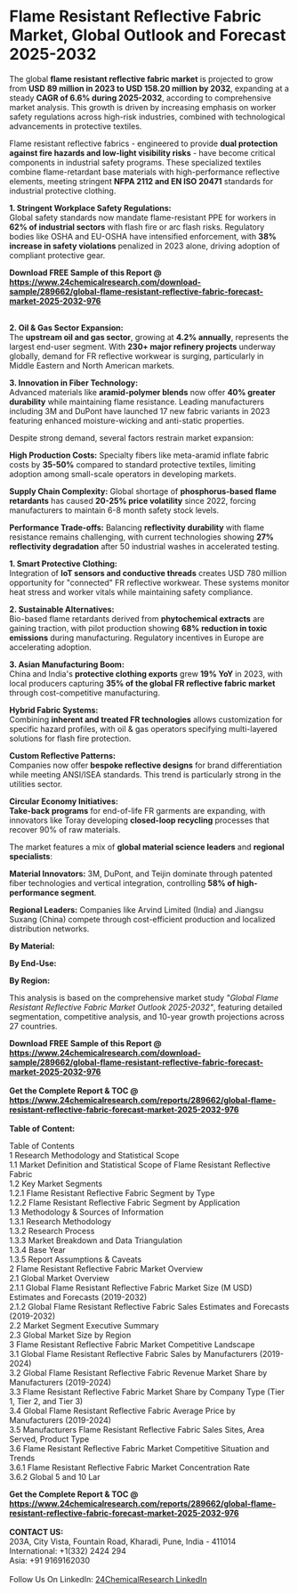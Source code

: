 <h1>Flame Resistant Reflective Fabric Market, Global Outlook and Forecast 2025-2032</h1><p>The global <strong>flame resistant reflective fabric market</strong> is projected to grow from <strong>USD 89 million in 2023 to USD 158.20 million by 2032</strong>, expanding at a steady <strong>CAGR of 6.6% during 2025-2032</strong>, according to comprehensive market analysis. This growth is driven by increasing emphasis on worker safety regulations across high-risk industries, combined with technological advancements in protective textiles.</p><p>Flame resistant reflective fabrics - engineered to provide <strong>dual protection against fire hazards and low-light visibility risks</strong> - have become critical components in industrial safety programs. These specialized textiles combine flame-retardant base materials with high-performance reflective elements, meeting stringent <strong>NFPA 2112 and EN ISO 20471</strong> standards for industrial protective clothing.</p><p><strong>1. Stringent Workplace Safety Regulations:</strong><br>
Global safety standards now mandate flame-resistant PPE for workers in <strong>62% of industrial sectors</strong> with flash fire or arc flash risks. Regulatory bodies like OSHA and EU-OSHA have intensified enforcement, with <strong>38% increase in safety violations</strong> penalized in 2023 alone, driving adoption of compliant protective gear.</p><div><b>Download FREE Sample of this Report @ 
            <a href="https://www.24chemicalresearch.com/download-sample/289662/global-flame-resistant-reflective-fabric-forecast-market-2025-2032-976">
            https://www.24chemicalresearch.com/download-sample/289662/global-flame-resistant-reflective-fabric-forecast-market-2025-2032-976</a></b></div><br><p><strong>2. Oil &amp; Gas Sector Expansion:</strong><br>
The <strong>upstream oil and gas sector</strong>, growing at <strong>4.2% annually</strong>, represents the largest end-user segment. With <strong>230+ major refinery projects</strong> underway globally, demand for FR reflective workwear is surging, particularly in Middle Eastern and North American markets.</p><p><strong>3. Innovation in Fiber Technology:</strong><br>
Advanced materials like <strong>aramid-polymer blends</strong> now offer <strong>40% greater durability</strong> while maintaining flame resistance. Leading manufacturers including 3M and DuPont have launched 17 new fabric variants in 2023 featuring enhanced moisture-wicking and anti-static properties.</p><p>Despite strong demand, several factors restrain market expansion:</p><p><strong>High Production Costs:</strong> Specialty fibers like meta-aramid inflate fabric costs by <strong>35-50%</strong> compared to standard protective textiles, limiting adoption among small-scale operators in developing markets.</p><p><strong>Supply Chain Complexity:</strong> Global shortage of <strong>phosphorus-based flame retardants</strong> has caused <strong>20-25% price volatility</strong> since 2022, forcing manufacturers to maintain 6-8 month safety stock levels.</p><p><strong>Performance Trade-offs:</strong> Balancing <strong>reflectivity durability</strong> with flame resistance remains challenging, with current technologies showing <strong>27% reflectivity degradation</strong> after 50 industrial washes in accelerated testing.</p><p><strong>1. Smart Protective Clothing:</strong><br>
Integration of <strong>IoT sensors and conductive threads</strong> creates USD 780 million opportunity for "connected" FR reflective workwear. These systems monitor heat stress and worker vitals while maintaining safety compliance.</p><p><strong>2. Sustainable Alternatives:</strong><br>
Bio-based flame retardants derived from <strong>phytochemical extracts</strong> are gaining traction, with pilot production showing <strong>68% reduction in toxic emissions</strong> during manufacturing. Regulatory incentives in Europe are accelerating adoption.</p><p><strong>3. Asian Manufacturing Boom:</strong><br>
China and India's <strong>protective clothing exports</strong> grew <strong>19% YoY</strong> in 2023, with local producers capturing <strong>35% of the global FR reflective fabric market</strong> through cost-competitive manufacturing.</p><p><strong>Hybrid Fabric Systems:</strong><br>
	Combining <strong>inherent and treated FR technologies</strong> allows customization for specific hazard profiles, with oil &amp; gas operators specifying multi-layered solutions for flash fire protection.</p><p><strong>Custom Reflective Patterns:</strong><br>
	Companies now offer <strong>bespoke reflective designs</strong> for brand differentiation while meeting ANSI/ISEA standards. This trend is particularly strong in the utilities sector.</p><p><strong>Circular Economy Initiatives:</strong><br>
	<strong>Take-back programs</strong> for end-of-life FR garments are expanding, with innovators like Toray developing <strong>closed-loop recycling</strong> processes that recover 90% of raw materials.</p><p>The market features a mix of <strong>global material science leaders</strong> and <strong>regional specialists</strong>:</p><p><strong>Material Innovators:</strong> 3M, DuPont, and Teijin dominate through patented fiber technologies and vertical integration, controlling <strong>58% of high-performance segment</strong>.</p><p><strong>Regional Leaders:</strong> Companies like Arvind Limited (India) and Jiangsu Suxang (China) compete through cost-efficient production and localized distribution networks.</p><p><strong>By Material:</strong></p><p><strong>By End-Use:</strong></p><p><strong>By Region:</strong></p><p>This analysis is based on the comprehensive market study <em>"Global Flame Resistant Reflective Fabric Market Outlook 2025-2032"</em>, featuring detailed segmentation, competitive analysis, and 10-year growth projections across 27 countries.</p><div><b>Download FREE Sample of this Report @ 
            <a href="https://www.24chemicalresearch.com/download-sample/289662/global-flame-resistant-reflective-fabric-forecast-market-2025-2032-976">
            https://www.24chemicalresearch.com/download-sample/289662/global-flame-resistant-reflective-fabric-forecast-market-2025-2032-976</a></b></div><br><div><b>Get the Complete Report & TOC @ 
            <a href="https://www.24chemicalresearch.com/reports/289662/global-flame-resistant-reflective-fabric-forecast-market-2025-2032-976">
            https://www.24chemicalresearch.com/reports/289662/global-flame-resistant-reflective-fabric-forecast-market-2025-2032-976</a></b></div><br>
            <b>Table of Content:</b><p>Table of Contents<br />
1 Research Methodology and Statistical Scope<br />
1.1 Market Definition and Statistical Scope of Flame Resistant Reflective Fabric<br />
1.2 Key Market Segments<br />
1.2.1 Flame Resistant Reflective Fabric Segment by Type<br />
1.2.2 Flame Resistant Reflective Fabric Segment by Application<br />
1.3 Methodology & Sources of Information<br />
1.3.1 Research Methodology<br />
1.3.2 Research Process<br />
1.3.3 Market Breakdown and Data Triangulation<br />
1.3.4 Base Year<br />
1.3.5 Report Assumptions & Caveats<br />
2 Flame Resistant Reflective Fabric Market Overview<br />
2.1 Global Market Overview<br />
2.1.1 Global Flame Resistant Reflective Fabric Market Size (M USD) Estimates and Forecasts (2019-2032)<br />
2.1.2 Global Flame Resistant Reflective Fabric Sales Estimates and Forecasts (2019-2032)<br />
2.2 Market Segment Executive Summary<br />
2.3 Global Market Size by Region<br />
3 Flame Resistant Reflective Fabric Market Competitive Landscape<br />
3.1 Global Flame Resistant Reflective Fabric Sales by Manufacturers (2019-2024)<br />
3.2 Global Flame Resistant Reflective Fabric Revenue Market Share by Manufacturers (2019-2024)<br />
3.3 Flame Resistant Reflective Fabric Market Share by Company Type (Tier 1, Tier 2, and Tier 3)<br />
3.4 Global Flame Resistant Reflective Fabric Average Price by Manufacturers (2019-2024)<br />
3.5 Manufacturers Flame Resistant Reflective Fabric Sales Sites, Area Served, Product Type<br />
3.6 Flame Resistant Reflective Fabric Market Competitive Situation and Trends<br />
3.6.1 Flame Resistant Reflective Fabric Market Concentration Rate<br />
3.6.2 Global 5 and 10 Lar</p><div><b>Get the Complete Report & TOC @ 
            <a href="https://www.24chemicalresearch.com/reports/289662/global-flame-resistant-reflective-fabric-forecast-market-2025-2032-976">
            https://www.24chemicalresearch.com/reports/289662/global-flame-resistant-reflective-fabric-forecast-market-2025-2032-976</a></b></div><br><b>CONTACT US:</b><br>
            203A, City Vista, Fountain Road, Kharadi, Pune, India - 411014<br>
            International: +1(332) 2424 294<br>
            Asia: +91 9169162030 <br><br>
            Follow Us On LinkedIn: <a href="https://www.linkedin.com/company/24chemicalresearch/">24ChemicalResearch LinkedIn</a>